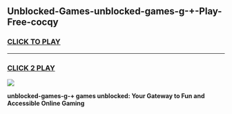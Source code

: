 
## Unblocked-Games-unblocked-games-g-+-Play-Free-cocqy
<h3>
<a href="https://premium76.site?title=unblocked-games-g-+&ref=23A">CLICK TO PLAY</a></h3>
<hr>

<h3>
<a href="https://premium76.site?title=unblocked-games-g-+&ref=23A">CLICK 2 PLAY</a>
  
</h3>

<a href="https://premium76.site?title=unblocked-games-g-+&ref=23A"><img src="https://clearcache.store/games.png"></a>


**unblocked-games-g-+ games unblocked: Your Gateway to Fun and Accessible Online Gaming**
